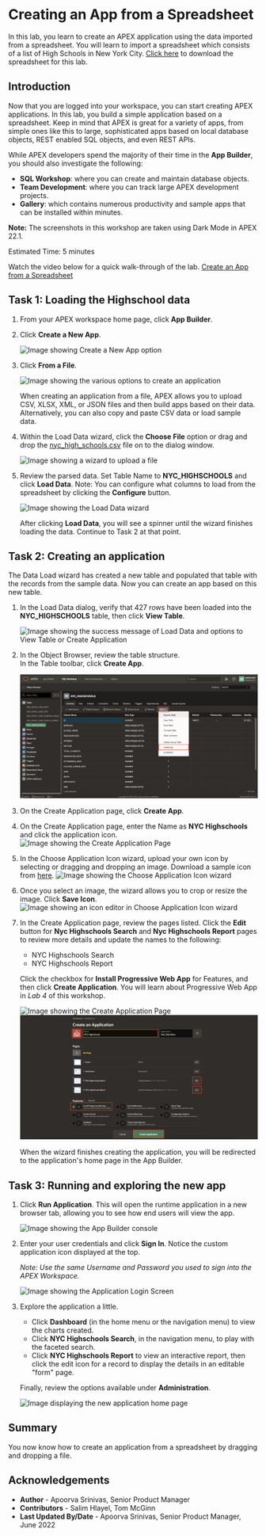 # Creating an App from a Spreadsheet

In this lab, you learn to create an APEX application using the data imported from a spreadsheet. You will learn to import a spreadsheet which consists of a list of High Schools in New York City. [Click here](files/nyc_high_schools.csv) to download the spreadsheet for this lab.

## Introduction
Now that you are logged into your workspace, you can start creating APEX applications. In this lab, you build a simple application based on a spreadsheet. Keep in mind that APEX is great for a variety of apps, from simple ones like this to large, sophisticated apps based on local database objects, REST enabled SQL objects, and even REST APIs.

While APEX developers spend the majority of their time in the **App Builder**, you should also investigate the following:
- **SQL Workshop**: where you can create and maintain database objects.
- **Team Development**: where you can track large APEX development projects.
- **Gallery**: which contains numerous productivity and sample apps that can be installed within minutes.

**Note:** The screenshots in this workshop are taken using Dark Mode in APEX 22.1.
 
Estimated Time: 5 minutes

Watch the video below for a quick walk-through of the lab.
[Create an App from a Spreadsheet](videohub:1_0paduqmw)

## **Task 1**: Loading the Highschool data  

1.  From your APEX workspace home page, click **App Builder**.
2.  Click **Create a New App**.

    ![Image showing Create a New App option](images/create-a-new-app.png " ")

3.  Click **From a File**.

    ![Image showing the various options to create an application](images/from-a-file.png " ")

    When creating an application from a file, APEX allows you to upload CSV, XLSX, XML, or JSON files and then build apps based on their data. Alternatively, you can also copy and paste CSV data or load sample data.

4.  Within the Load Data wizard, click the **Choose File** option or drag and drop the [nyc\_high\_schools.csv](files/nyc_high_schools.csv) file on to the dialog window.

    ![Image showing a wizard to upload a file](images/drag-and-drop.png " ")

5.  Review the parsed data. Set Table Name to **NYC_HIGHSCHOOLS** and click **Load Data**. Note: You can configure what columns to load from the spreadsheet by clicking the **Configure** button.

    ![Image showing the Load Data wizard](images/new-table-name.png " ")

    After clicking **Load Data**, you will see a spinner until the wizard finishes loading the data. Continue to Task 2 at that point.

## **Task 2**: Creating an application

The Data Load wizard has created a new table and populated that table with the records from the sample data. Now you can create an app based on this new table.

1.  In the Load Data dialog, verify that 427 rows have been loaded into the **NYC_HIGHSCHOOLS** table, then click **View Table**.

    ![Image showing the success message of Load Data and options to View Table or Create Application](images/continue-to-view-object.png " ")


2. In the Object Browser, review the table structure.   
    In the Table toolbar, click **Create App**.

    ![Image showing the table in the Object Browser](images/object-browser.png " ")

3. On the Create Application page, click **Create App**.

3. On the Create Application page, enter the Name as **NYC Highschools** and click the application icon.
   ![Image showing the Create Application Page](images/name-for-application.png " ")
   
4. In the Choose Application Icon wizard, upload your own icon by selecting or dragging and dropping an image. Download a sample icon from [here](files/nyc-highschools.png).
  ![Image showing the Choose Application Icon wizard](images/custom-app-icon.png " ")
  
5. Once you select an image, the wizard allows you to crop or resize the image. Click **Save Icon**.
    ![Image showing an icon editor in Choose Application Icon wizard](images/edit-and-save-icon.png " ")

7. In the Create Application page, review the pages listed.
  Click the **Edit** button for **Nyc Highschools Search** and **Nyc Highschools Report** pages to review more details and update the names to the following:
    - NYC Highschools Search
    - NYC Highschools Report
    

    Click the checkbox for **Install Progressive Web App** for Features, and then click **Create Application**. You will learn about Progressive Web App in *Lab 4* of this workshop.

    ![Image showing the Create Application Page](images/verify-app-details.png " ")
    ![Image showing the Create Application Page](images/create-application.png " ")

    When the wizard finishes creating the application, you will be redirected to the application's home page in the App Builder.

## **Task 3**: Running and exploring the new app

1.  Click **Run Application**. This will open the runtime application in a new browser tab, allowing you to see how end users will view the app.

    ![Image showing the App Builder console](images/run-application.png " ")

2.  Enter your user credentials and click **Sign In**. Notice the custom application icon displayed at the top.

    *Note: Use the same Username and Password you used to sign into the APEX Workspace.*

    ![Image showing the Application Login Screen](images/sign-in.png " ")

3.  Explore the application a little.
    - Click **Dashboard** (in the home menu or the navigation menu) to view the charts created.
    - Click **NYC Highschools Search**, in the navigation menu, to play with the faceted search.
    - Click **NYC Highschools Report** to view an interactive report, then click the edit icon for a record to display the details in an editable "form" page.

    Finally, review the options available under **Administration**.

    ![Image displaying the new application home page](images/new-app.png " ")

## **Summary**

You now know how to create an application from a spreadsheet by dragging and dropping a file.

## **Acknowledgements**

 - **Author** -  Apoorva Srinivas, Senior Product Manager
 - **Contributors** - Salim Hlayel, Tom McGinn
 - **Last Updated By/Date** - Apoorva Srinivas, Senior Product Manager, June 2022
